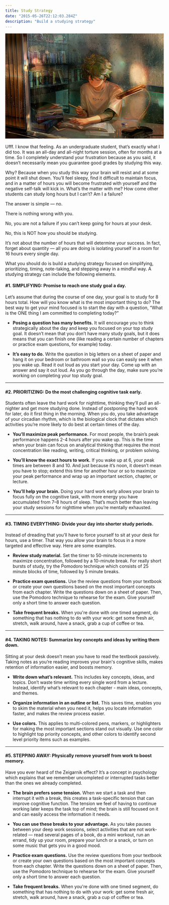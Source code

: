 ```yaml
---
title: Study Strategy
date: "2015-05-26T22:12:03.284Z"
description: "Build a studying strategy"
---
```


![background](bac.jpg "Study Table")

Ufff. I know that feeling. As an undergraduate student, that’s exactly what I did too. It was an all-day and all-night torture session, often for months at a time. So I completely understand your frustration because as you said, it doesn’t necessarily mean you guarantee good grades by studying this way.

Why? Because when you study this way your brain will resist and at some point it will shut down. You’ll feel sleepy, find it difficult to maintain focus, and in a matter of hours you will become frustrated with yourself and the negative self-talk will kick in. What’s the matter with me? How come other students can study long hours but I can’t? Am I a failure?

The answer is simple — no.

There is nothing wrong with you.

No, you are not a failure if you can’t keep going for hours at your desk.

No, this is NOT how you should be studying.

It’s not about the number of hours that will determine your success. In fact, forget about quantity — all you are doing is isolating yourself in a room for 16 hours every single day.

What you should do is build a studying strategy focused on simplifying, prioritizing, timing, note-taking, and stepping away in a mindful way. A studying strategy can include the following elements.

#### #1. SIMPLIFYING: Promise to reach one study goal a day.

Let’s assume that during the course of one day, your goal is to study for 8 hours total. How will you know what is the most important thing to do? The best way to get your mind focused is to start the day with a question, “What is the ONE thing I am committed to completing today?”

- **Posing a question has many benefits.** It will encourage you to think strategically about the day and keep you focused on your top study goal. It doesn’t mean that you don’t have many study goals, but it does means that you can finish one (like reading a certain number of chapters or practice exam questions, for example) today.

- **It’s easy to do.** Write the question in big letters on a sheet of paper and hang it on your bedroom or bathroom wall so you can easily see it when you wake up. Read it out loud as you start your day. Come up with an answer and say it out loud. As you go through the day, make sure you’re working on completing your top study goal.
<hr />

#### #2. PRIORITIZING: Do the most challenging cognitive task early.

Students often leave the hard work for nighttime, thinking they’ll pull an all-nighter and get more studying done. Instead of postponing the hard work for later, do it first thing in the morning. When you do, you take advantage of your circadian rhythm, which is the biological clock that dictates which activities you’re more likely to do best at certain times of the day.

- **You’ll maximize peak performance.** For most people, the brain’s peak performance happens 2-4 hours after you wake up. This is the time when your brain can focus on analytical thinking that requires the most concentration like reading, writing, critical thinking, or problem solving.

- **You’ll know the exact hours to work.** If you wake up at 6, your peak times are between 8 and 10. And just because it’s noon, it doesn’t mean you have to stop; extend this time for another hour or so to maximize your peak performance and wrap up an important section, chapter, or lecture.

- **You’ll help your brain.** Doing your hard work early allows your brain to focus fully on the cognitive task, with more energy you have accumulated from 7–8 hours of sleep. That’s much better than leaving your study sessions for nighttime when you’re mentally exhausted.
<hr />

#### #3. TIMING EVERYTHING: Divide your day into shorter study periods.

Instead of dreading that you’ll have to force yourself to sit at your desk for hours, use a timer. That way you allow your brain to focus in a more targeted and effective way. Here are some examples.

- **Review study material.** Set the timer to 50-minute increments to maximize concentration, followed by a 10-minute break. For really short bursts of study, try the Pomodoro technique which consists of 25 minute blocks of time, followed by 5 minute breaks.

- **Practice exam questions.** Use the review questions from your textbook or create your own questions based on the most important concepts from each chapter. Write the questions down on a sheet of paper. Then, use the Pomodoro technique to rehearse for the exam. Give yourself only a short time to answer each question.

- **Take frequent breaks.** When you're done with one timed segment, do something that has nothing to do with your work: get some fresh air, stretch, walk around, have a snack, grab a cup of coffee or tea.

<hr />

#### #4. TAKING NOTES: Summarize key concepts and ideas by writing them down.

Sitting at your desk doesn’t mean you have to read the textbook passively. Taking notes as you’re reading improves your brain's cognitive skills, makes retention of information easier, and boosts memory.

- **Write down what’s relevant.** This includes key concepts, ideas, and topics. Don’t waste time writing every single word from a lecture. Instead, identify what’s relevant to each chapter - main ideas, concepts, and themes.

- **Organize information in an outline or list.** This saves time, enables you to skim the material when you need it, helps you locate information faster, and makes the review process easier.

- **Use colors.** This applies to multi-colored pens, markers, or highlighters for making the most important sections stand out visually. Use one color to highlight top priority concepts, and other colors to identify second level priority items such as examples.
<hr />

#### #5. STEPPING AWAY: Physically remove yourself from work to boost memory.

Have you ever heard of the Zeigarnik effect? It’s a concept in psychology which explains that we remember uncompleted or interrupted tasks better than the ones we already completed.

- **The brain prefers some tension.** When we start a task and then interrupt it with a break, this creates a task-specific tension that can improve cognitive function. The tension we feel of having to continue working later keeps the task top of mind; the brain is still focused on it and can easily access the information it needs.

- **You can use these breaks to your advantage.** As you take pauses between your deep work sessions, select activities that are not work-related — read several pages of a book, do a mini workout, run an errand, tidy up your room, prepare your lunch or a snack, or turn on some music that gets you in a good mood.

- **Practice exam questions.** Use the review questions from your textbook or create your own questions based on the most important concepts from each chapter. Write the questions down on a sheet of paper. Then, use the Pomodoro technique to rehearse for the exam. Give yourself only a short time to answer each question.

- **Take frequent breaks.** When you're done with one timed segment, do something that has nothing to do with your work: get some fresh air, stretch, walk around, have a snack, grab a cup of coffee or tea.